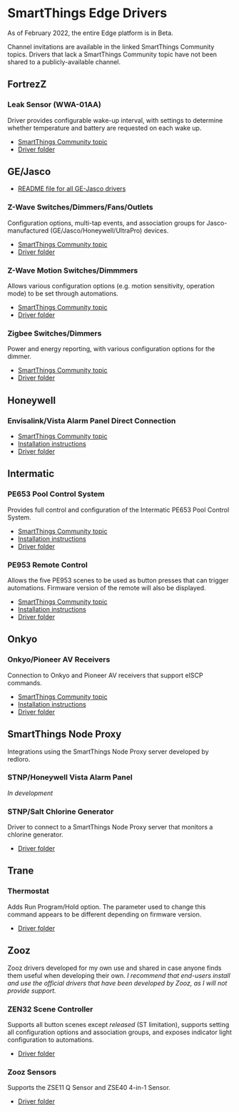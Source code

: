 # SmartThings Edge Drivers
As of February 2022, the entire Edge platform is in Beta.

Channel invitations are available in the linked SmartThings Community topics. Drivers that lack a SmartThings Community topic have not been shared to a publicly-available channel.

## FortrezZ

### Leak Sensor (WWA-01AA)

Driver provides configurable wake-up interval, with settings to determine whether temperature and battery are requested on each wake up.
- [SmartThings Community topic](https://community.smartthings.com/t/st-edge-fortrezz-wwa-01aa-temperature-and-leak-sensor/233027)
- [Driver folder](/FortrezZ/WWA-01AA%20Leak%20Sensor/zwave-fortrezz-leak)

## GE/Jasco
- [README file for all GE-Jasco drivers](/GE-Jasco/README.md)

### Z-Wave Switches/Dimmers/Fans/Outlets
Configuration options, multi-tap events, and association groups for Jasco-manufactured (GE/Jasco/Honeywell/UltraPro) devices.
- [SmartThings Community topic](https://community.smartthings.com/t/st-edge-driver-for-ge-jasco-honeywell-z-wave-switches-dimmers-fans-outlets-and-plug-ins/236733)
- [Driver folder](/GE-Jasco/ge-zwave-switch)

### Z-Wave Motion Switches/Dimmmers
Allows various configuration options (e.g. motion sensitivity, operation mode) to be set through automations.
- [SmartThings Community topic](https://community.smartthings.com/t/st-edge-driver-for-ge-jasco-z-wave-motion-switches-and-dimmers-24770-26931-26932-26933/237043)
- [Driver folder](/GE-Jasco/ge-zwave-motion-switch)

### Zigbee Switches/Dimmers
Power and energy reporting, with various configuration options for the dimmer.
- [SmartThings Community topic](https://community.smartthings.com/t/st-edge-ge-jasco-zigbee-switches-and-dimmers/238000)
- [Driver folder](/GE-Jasco/ge-zigbee-switch)

## Honeywell

### Envisalink/Vista Alarm Panel Direct Connection
- [SmartThings Community topic](https://community.smartthings.com/t/st-edge-honeywell-ademco-vista-panel-envisalink/233766)
- [Installation instructions](/Honeywell/Envisalink-Vista/INSTALLATION.md)
- [Driver folder](/Honeywell/Envisalink-Vista/envisalink-honeywell-release)

## Intermatic

### PE653 Pool Control System
Provides full control and configuration of the Intermatic PE653 Pool Control System.
- [SmartThings Community topic](https://community.smartthings.com/t/st-edge-driver-for-intermatic-pool-control-system-pe653-pe953/239483)
- [Installation instructions](/Intermatic/PE653%20Pool%20Control%20System/README.md)
- [Driver folder](/Intermatic/PE653%20Pool%20Control%20System/intermatic-pe653)

### PE953 Remote Control
Allows the five PE953 scenes to be used as button presses that can trigger automations. Firmware version of the remote will also be displayed.
- [SmartThings Community topic](https://community.smartthings.com/t/st-edge-driver-for-intermatic-pool-control-system-pe653-pe953/239483)
- [Installation instructions](/Intermatic/PE953%20Remote%20Control/README.md)
- [Driver folder](/Intermatic/PE953%20Remote%20Control/intermatic-pe953)

## Onkyo

### Onkyo/Pioneer AV Receivers
Connection to Onkyo and Pioneer AV receivers that support eISCP commands.
- [SmartThings Community topic](https://community.smartthings.com/t/st-edge-onkyo-pioneer-av-receivers/239992?u=philh30)
- [Installation instructions](/Onkyo/README.md)
- [Driver folder](/Onkyo/onkyo-receiver/)

## SmartThings Node Proxy
Integrations using the SmartThings Node Proxy server developed by redloro.

### STNP/Honeywell Vista Alarm Panel

*In development*

### STNP/Salt Chlorine Generator
Driver to connect to a SmartThings Node Proxy server that monitors a chlorine generator.
- [Driver folder](/SmartThings%20Node%20Proxy/Salt%20Chlorine%20Generator/salt-stnp)

## Trane

### Thermostat
Adds Run Program/Hold option. The parameter used to change this command appears to be different depending on firmware version.
- [Driver folder](/Trane/Z-wave%20Thermostat/zwave-thermostat)

## Zooz
Zooz drivers developed for my own use and shared in case anyone finds them useful when developing their own. *I recommend that end-users install and use the official drivers that have been developed by Zooz, as I will not provide support.*

### ZEN32 Scene Controller
Supports all button scenes except *released* (ST limitation), supports setting all configuration options and association groups, and exposes indicator light configuration to automations.
- [Driver folder](/Zooz/zen32)

### Zooz Sensors
Supports the ZSE11 Q Sensor and ZSE40 4-in-1 Sensor.

- [Driver folder](/Zooz/zooz-sensor)